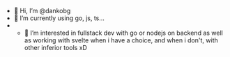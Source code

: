- 👋 Hi, I’m @dankobg
- 🌱 I’m currently using go, js, ts...
- - 👀 I’m interested in fullstack dev with go or nodejs on backend as well as working with svelte when i have a choice, and when i don't, with other inferior tools xD

<!---
dankobg/dankobg is a ✨ special ✨ repository because its `README.md` (this file) appears on your GitHub profile.
You can click the Preview link to take a look at your changes.
--->
